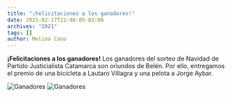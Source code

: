 ```yaml
---
title: "¡Felicitaciones a los ganadores!"
date: 2021-02-17T22:46:05-03:00
archives: "2021"
tags: []
author: Melina Cano
---
```

**¡Felicitaciones a los ganadores!**
Los ganadores del sorteo de Navidad de Partido Justicialista Catamarca son oriundos de Belén. Por ello, entregamos el premio de una bicicleta a Lautaro Villagra y una pelota a Jorge Aybar. 

![Ganadores](/img/Ganadores1.jpg)
![Ganadores](/img/Ganadores2.jpg)